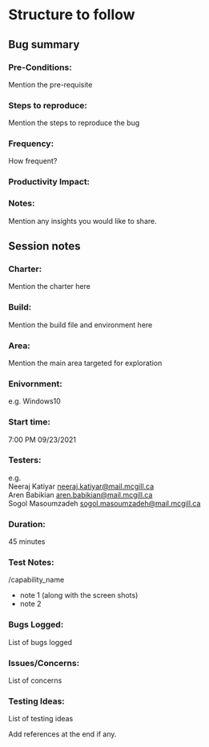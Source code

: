 # Structure to follow 

## Bug summary  

### Pre-Conditions: 
 Mention the pre-requisite
### Steps to reproduce: 
Mention the steps to reproduce the bug
### Frequency: 
How frequent?
### Productivity Impact: 

### Notes: 
Mention any insights you would like to share.

## Session notes

### Charter:
Mention the charter here
 
### Build: 
Mention the build file and environment here

### Area: 
Mention the main area targeted for exploration
 

### Enivornment: 
e.g. Windows10 

### Start time: 
7:00 PM 09/23/2021

### Testers:
e.g.
<br> 
Neeraj Katiyar      neeraj.katiyar@mail.mcgill.ca 
<br>
Aren Babikian       aren.babikian@mail.mcgill.ca
<br>
Sogol Masoumzadeh   sogol.masoumzadeh@mail.mcgill.ca

### Duration:  
45 minutes 


### Test Notes: 
/capability_name
* note 1 (along with the screen shots)
* note 2

### Bugs Logged:
List of bugs logged
### Issues/Concerns:
List of concerns
### Testing Ideas:
List of testing ideas

Add references at the end if any.

  


 